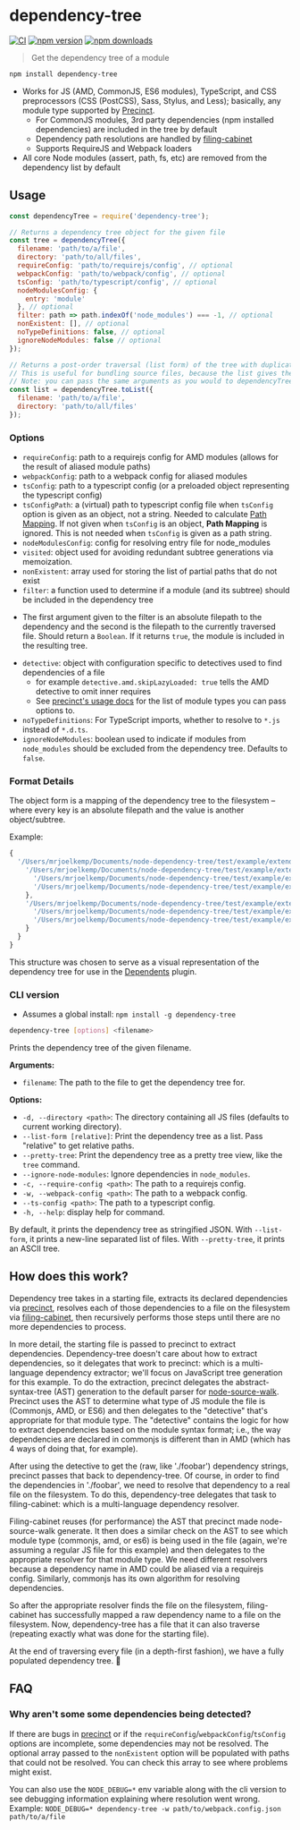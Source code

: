 # dependency-tree

[![CI](https://img.shields.io/github/actions/workflow/status/dependents/node-dependency-tree/ci.yml?branch=main&label=CI&logo=github)](https://github.com/dependents/node-dependency-tree/actions/workflows/ci.yml?query=branch%3Amain)
[![npm version](https://img.shields.io/npm/v/dependency-tree?logo=npm&logoColor=fff)](https://www.npmjs.com/package/dependency-tree)
[![npm downloads](https://img.shields.io/npm/dm/dependency-tree)](https://www.npmjs.com/package/dependency-tree)

> Get the dependency tree of a module

```sh
npm install dependency-tree
```

* Works for JS (AMD, CommonJS, ES6 modules), TypeScript, and CSS preprocessors (CSS (PostCSS), Sass, Stylus, and Less); basically, any module type supported by [Precinct](https://github.com/dependents/node-precinct).
  - For CommonJS modules, 3rd party dependencies (npm installed dependencies) are included in the tree by default
  - Dependency path resolutions are handled by [filing-cabinet](https://github.com/dependents/node-filing-cabinet)
  - Supports RequireJS and Webpack loaders
* All core Node modules (assert, path, fs, etc) are removed from the dependency list by default

## Usage

```js
const dependencyTree = require('dependency-tree');

// Returns a dependency tree object for the given file
const tree = dependencyTree({
  filename: 'path/to/a/file',
  directory: 'path/to/all/files',
  requireConfig: 'path/to/requirejs/config', // optional
  webpackConfig: 'path/to/webpack/config', // optional
  tsConfig: 'path/to/typescript/config', // optional
  nodeModulesConfig: {
    entry: 'module'
  }, // optional
  filter: path => path.indexOf('node_modules') === -1, // optional
  nonExistent: [], // optional
  noTypeDefinitions: false, // optional
  ignoreNodeModules: false // optional
});

// Returns a post-order traversal (list form) of the tree with duplicate sub-trees pruned.
// This is useful for bundling source files, because the list gives the concatenation order.
// Note: you can pass the same arguments as you would to dependencyTree()
const list = dependencyTree.toList({
  filename: 'path/to/a/file',
  directory: 'path/to/all/files'
});
```

### Options

* `requireConfig`: path to a requirejs config for AMD modules (allows for the result of aliased module paths)
* `webpackConfig`: path to a webpack config for aliased modules
* `tsConfig`: path to a typescript config (or a preloaded object representing the typescript config)
* `tsConfigPath`: a (virtual) path to typescript config file when `tsConfig` option is given as an object, not a string. Needed to calculate [Path Mapping](https://www.typescriptlang.org/docs/handbook/module-resolution.html#path-mapping). If not given when `tsConfig` is an object, **Path Mapping** is ignored. This is not needed when `tsConfig` is given as a path string.
* `nodeModulesConfig`: config for resolving entry file for node_modules
* `visited`: object used for avoiding redundant subtree generations via memoization.
* `nonExistent`: array used for storing the list of partial paths that do not exist
* `filter`: a function used to determine if a module (and its subtree) should be included in the dependency tree
 - The first argument given to the filter is an absolute filepath to the dependency and the second is the filepath to the currently traversed file. Should return a `Boolean`. If it returns `true`, the module is included in the resulting tree.
* `detective`: object with configuration specific to detectives used to find dependencies of a file
  - for example `detective.amd.skipLazyLoaded: true` tells the AMD detective to omit inner requires
  - See [precinct's usage docs](https://github.com/dependents/node-precinct#usage) for the list of module types you can pass options to.
* `noTypeDefinitions`: For TypeScript imports, whether to resolve to `*.js` instead of `*.d.ts`.
* `ignoreNodeModules`: boolean used to indicate if modules from `node_modules` should be excluded from the dependency tree. Defaults to `false`.

### Format Details

The object form is a mapping of the dependency tree to the filesystem –
where every key is an absolute filepath and the value is another object/subtree.

Example:

```js
{
  '/Users/mrjoelkemp/Documents/node-dependency-tree/test/example/extended/a.js': {
    '/Users/mrjoelkemp/Documents/node-dependency-tree/test/example/extended/b.js': {
      '/Users/mrjoelkemp/Documents/node-dependency-tree/test/example/extended/d.js': {},
      '/Users/mrjoelkemp/Documents/node-dependency-tree/test/example/extended/e.js': {}
    },
    '/Users/mrjoelkemp/Documents/node-dependency-tree/test/example/extended/c.js': {
      '/Users/mrjoelkemp/Documents/node-dependency-tree/test/example/extended/f.js': {},
      '/Users/mrjoelkemp/Documents/node-dependency-tree/test/example/extended/g.js': {}
    }
  }
}
```

This structure was chosen to serve as a visual representation of the dependency tree
for use in the [Dependents](https://github.com/mrjoelkemp/sublime-dependents) plugin.

### CLI version

* Assumes a global install: `npm install -g dependency-tree`

```sh
dependency-tree [options] <filename>
```

Prints the dependency tree of the given filename.

**Arguments:**

*   `filename`: The path to the file to get the dependency tree for.

**Options:**

*   `-d, --directory <path>`: The directory containing all JS files (defaults to current working directory).
*   `--list-form [relative]`: Print the dependency tree as a list. Pass "relative" to get relative paths.
*   `--pretty-tree`: Print the dependency tree as a pretty tree view, like the `tree` command.
*   `--ignore-node-modules`: Ignore dependencies in `node_modules`.
*   `-c, --require-config <path>`: The path to a requirejs config.
*   `-w, --webpack-config <path>`: The path to a webpack config.
*   `--ts-config <path>`: The path to a typescript config.
*   `-h, --help`: display help for command.

By default, it prints the dependency tree as stringified JSON. With `--list-form`, it prints a new-line separated list of files. With `--pretty-tree`, it prints an ASCII tree.

## How does this work?

Dependency tree takes in a starting file, extracts its declared dependencies via [precinct](https://github.com/dependents/node-precinct/), resolves each of those dependencies to a file on the filesystem via [filing-cabinet](https://github.com/dependents/node-filing-cabinet/), then recursively performs those steps until there are no more dependencies to process.

In more detail, the starting file is passed to precinct to extract dependencies. Dependency-tree doesn't care about how to extract dependencies, so it delegates that work to precinct: which is a multi-language dependency extractor; we'll focus on JavaScript tree generation for this example. To do the extraction, precinct delegates the abstract-syntax-tree (AST) generation to the default parser for [node-source-walk](https://github.com/dependents/node-source-walk). Precinct uses the AST to determine what type of JS module the file is (Commonjs, AMD, or ES6) and then delegates to the "detective" that's appropriate for that module type. The "detective" contains the logic for how to extract dependencies based on the module syntax format; i.e., the way dependencies are declared in commonjs is different than in AMD (which has 4 ways of doing that, for example).

After using the detective to get the (raw, like './foobar') dependency strings, precinct passes that back to dependency-tree. Of course, in order to find the dependencies in './foobar', we need to resolve that dependency to a real file on the filesystem. To do this, dependency-tree delegates that task to filing-cabinet: which is a multi-language dependency resolver.

Filing-cabinet reuses (for performance) the AST that precinct made node-source-walk generate. It then does a similar check on the AST to see which module type (commonjs, amd, or es6) is being used in the file (again, we're assuming a regular JS file for this example) and then delegates to the appropriate resolver for that module type. We need different resolvers because a dependency name in AMD could be aliased via a requirejs config. Similarly, commonjs has its own algorithm for resolving dependencies.

So after the appropriate resolver finds the file on the filesystem, filing-cabinet has successfully mapped a raw dependency name to a file on the filesystem. Now, dependency-tree has a file that it can also traverse (repeating exactly what was done for the starting file).

At the end of traversing every file (in a depth-first fashion), we have a fully populated dependency tree. :dancers:

## FAQ

### Why aren't some some dependencies being detected?

If there are bugs in [precinct](https://github.com/dependents/node-precinct) or if the `requireConfig`/`webpackConfig`/`tsConfig` options are incomplete,
some dependencies may not be resolved. The optional array passed to the `nonExistent` option will be populated with paths
that could not be resolved. You can check this array to see where problems might exist.

You can also use the `NODE_DEBUG=*` env variable along with the cli version to see debugging information explaining where resolution went wrong.
Example: `NODE_DEBUG=* dependency-tree -w path/to/webpack.config.json path/to/a/file`
